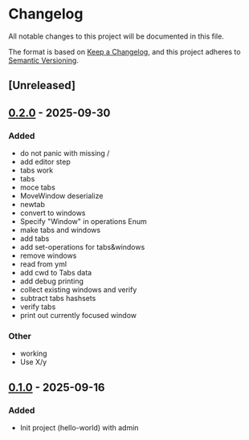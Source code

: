 # Changelog

All notable changes to this project will be documented in this file.

The format is based on [Keep a Changelog](https://keepachangelog.com/en/1.0.0/),
and this project adheres to [Semantic Versioning](https://semver.org/spec/v2.0.0.html).

## [Unreleased]

## [0.2.0](https://github.com/bmblb3/kittylitters/compare/v0.1.0...v0.2.0) - 2025-09-30

### Added

- do not panic with missing /
- add editor step
- tabs work
- tabs
- moce tabs
- MoveWindow deserialize
- newtab
- convert to windows
- Specify "Window" in operations Enum
- make tabs and windows
- add tabs
- add set-operations for tabs&windows
- remove windows
- read from yml
- add cwd to Tabs data
- add debug printing
- collect existing windows and verify
- subtract tabs hashsets
- verify tabs
- print out currently focused window

### Other

- working
- Use X/y

## [0.1.0](https://github.com/bmblb3/kittylitters/releases/tag/v0.1.0) - 2025-09-16

### Added

- Init project (hello-world) with admin
